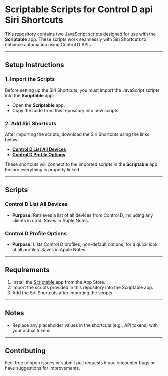 # Scriptable Scripts for Control D api Siri Shortcuts

This repository contains two JavaScript scripts designed for use with the **Scriptable** app. These scripts work seamlessly with Siri Shortcuts to enhance automation using Control D APIs.

---

## Setup Instructions

### 1. Import the Scripts
Before setting up the Siri Shortcuts, you must import the JavaScript scripts into the **Scriptable** app:
- Open the **Scriptable** app.
- Copy the code from this repository into new scripts.

### 2. Add Siri Shortcuts
After importing the scripts, download the Siri Shortcuts using the links below:
- **[Control D List All Devices](https://www.icloud.com/shortcuts/1e043948780848cbb199c3ed70486db7)**
- **[Control D Profile Options](https://www.icloud.com/shortcuts/41dd31707c3b496fab63f47588d9a6ed)**

These shortcuts will connect to the imported scripts in the **Scriptable** app. Ensure everything is properly linked.

---

## Scripts

### **Control D List All Devices**
- **Purpose:** Retrieves a list of all devices from Control D, including any clients in ctrld. Saves in Apple Notes.

### **Control D Profile Options**
- **Purpose:** Lists Control D profiles, non-default options, for a quick look at all profiles. Saves in Apple Notes.

---

## Requirements

1. Install the [Scriptable](https://scriptable.app/) app from the App Store.
2. Import the scripts provided in this repository into the Scriptable app.
3. Add the Siri Shortcuts after importing the scripts.

---

## Notes

- Replace any placeholder values in the shortcuts (e.g., API tokens) with your actual tokens.

---

## Contributing

Feel free to open issues or submit pull requests if you encounter bugs or have suggestions for improvements.